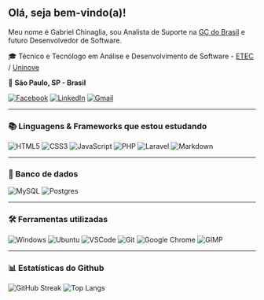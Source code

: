 ## Olá, seja bem-vindo(a)!

Meu nome é Gabriel Chinaglia, sou Analista de Suporte na [GC do Brasil](https://www.grupogcdobrasil.com.br/) e futuro Desenvolvedor de Software.

🎓 Técnico e Tecnólogo em Análise e Desenvolvimento de Software - [ETEC](http://eteccamargoaranha.com.br/) / [Uninove](https://www.uninove.br/)

📍 **São Paulo, SP - Brasil**

[![Facebook](https://img.shields.io/badge/Facebook-%231877F2.svg?style=flat&logo=Facebook&logoColor=white)](https://www.facebook.com/gabrielchinagliabucci)
[![LinkedIn](https://img.shields.io/badge/linkedin-%230077B5.svg?style=flat&logo=linkedin&logoColor=white)](https://br.linkedin.com/in/gabriel-chinaglia-bucci)
[![Gmail](https://img.shields.io/badge/Gmail-D14836?style=flat&logo=gmail&logoColor=white)](mailto:gabrielchinagliabucci@gmail.com)
___

### 📚 Linguagens & Frameworks que estou estudando

![HTML5](https://img.shields.io/badge/html5-%23E34F26.svg?style=flat&logo=html5&logoColor=white) ![CSS3](https://img.shields.io/badge/css3-%231572B6.svg?style=flat&logo=css3&logoColor=white) ![JavaScript](https://img.shields.io/badge/javascript-%23323330.svg?flat&logo=javascript&logoColor=%23F7DF1E) ![PHP](https://img.shields.io/badge/php-%23777BB4.svg?style=flat&logo=php&logoColor=white) ![Laravel](https://img.shields.io/badge/Laravel-FF2D20?style=flat&logo=laravel&logoColor=white) ![Markdown](https://img.shields.io/badge/Markdown-000000?style=flat&logo=markdown&logoColor=white) 
___

### 💾 Banco de dados

![MySQL](https://img.shields.io/badge/mysql-%2300f.svg?style=flat&logo=mysql&logoColor=white)
![Postgres](https://img.shields.io/badge/postgres-%23316192.svg?style=flat&logo=postgresql&logoColor=white)
___

### 🛠 Ferramentas utilizadas

![Windows](https://img.shields.io/badge/Windows-0078D6?style=flat&logo=windows&logoColor=white) ![Ubuntu](https://img.shields.io/badge/Ubuntu-E95420?style=flat&logo=ubuntu&logoColor=white) ![VSCode](https://img.shields.io/badge/Visual_Studio_Code-0078D4?style=flat&logo=visual%20studio%20code&logoColor=white) ![Git](https://img.shields.io/badge/GIT-E44C30?style=flat&logo=git&logoColor=white) ![Google Chrome](https://img.shields.io/badge/Google_chrome-4285F4?style=flat&logo=Google-chrome&logoColor=white) ![GIMP](https://img.shields.io/badge/gimp-5C5543?style=flat&logo=gimp&logoColor=white)

___

### 📊 Estatísticas do Github

![GitHub Streak](http://github-readme-streak-stats.herokuapp.com?user=gabrielchinaglia&date_format=M%20j%5B%2C%20Y%5D) 
![Top Langs](https://github-readme-stats.vercel.app/api/top-langs/?username=gabrielchinaglia&layout=compact)
